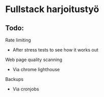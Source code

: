 # Fullstack harjoitustyö

## Todo:

Rate limiting

- After stress tests to see how it works out

Web page quality scanning

- Via chrome lighthouse

Backups

- Via cronjobs
